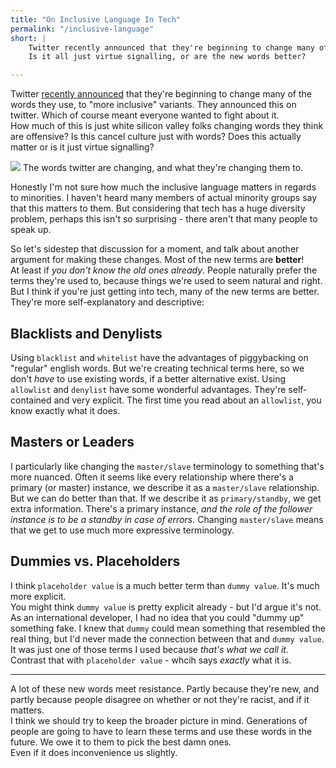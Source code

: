 ```yaml
---
title: "On Inclusive Language In Tech"
permalink: "/inclusive-language"
short: |
    Twitter recently announced that they're beginning to change many of the terms they use, to "more inclusive" variants.
    Is it all just virtue signalling, or are the new words better?

---
```


Twitter [recently announced](https://mobile.twitter.com/twittereng/status/1278733305190342656) that they're beginning to change many of the words they use, to "more inclusive" variants.
They announced this on twitter. Which of course meant everyone wanted to fight about it.  
How much of this is just white silicon valley folks changing words they think are offensive? Is this cancel culture just with words? Does this actually matter or is it just virtue signalling?

<div class="img-div">
<img src="{{site.url}}/assets/img/twitter-inclusive-language.jpg"/>
The words twitter are changing, and what they're changing them to.
</div>

Honestly I'm not sure how much the inclusive language matters in regards to minorities. I haven't heard many members of actual minority groups say that this matters to them.
But considering that tech has a huge diversity problem, perhaps this isn't so surprising - there aren't that many people to speak up.


So let's sidestep that discussion for a moment, and talk about another argument for making these changes. Most of the new terms are **better**!  
At least if *you don't know the old ones already*. People naturally prefer the terms they're used to, because things we're used to seem natural and right.  
But I think if you're just getting into tech, many of the new terms are better. They're more self-explanatory and descriptive:

## Blacklists and Denylists
Using `blacklist` and `whitelist` have the advantages of piggybacking on "regular" english words.
But we're creating technical terms here, so we don't *have* to use existing words, if a better alternative exist.
Using `allowlist` and `denylist` have some wonderful advantages. They're self-contained and very explicit. The first time you read about an `allowlist`, you know exactly what it does.


## Masters or Leaders
I particularly like changing the `master/slave` terminology to something that's more nuanced. Often it seems like every relationship
where there's a primary (or master) instance, we describe it as a `master/slave` relationship.
But we can do better than that. If we describe it as `primary/standby`, we get extra information. There's a primary instance, *and the role of the follower instance is to be a standby in case of errors*.
Changing `master/slave` means that we get to use much more expressive terminology.   

## Dummies vs. Placeholders
I think `placeholder value` is a much better term than `dummy value`. It's much more explicit.  
You might think `dummy value` is pretty explicit already - but I'd argue it's not.
As an international developer, I had no idea that you could "dummy up" something fake.
I knew that `dummy` could mean something that resembled the real thing, but I'd never made the connection between
that and `dummy value`.  
It was just one of those terms I used because *that's what we call it.*
Contrast that with `placeholder value` - whcih says *exactly* what it is.

---

A lot of these new words meet resistance. Partly because they're new, and partly because people disagree on whether or not they're racist, and if it matters.  
I think we should try to keep the broader picture in mind.
Generations of people are going to have to learn these terms and use these words in the future. We owe it to them to pick the best damn ones.  
Even if it does inconvenience us slightly.